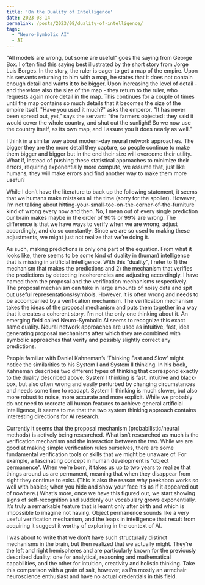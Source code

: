 ```yaml
---
title: 'On the Duality of Intelligence'
date: 2023-08-14
permalink: /posts/2023/08/duality-of-intelligence/
tags:
  - "Neuro-Symbolic AI"
  - AI
---
```


"All models are wrong, but some are useful" goes the saying from George Box. I often find this saying best illustrated by the short story from Jorge Luis Borges. In the story, the ruler is eager to get a map of the empire. Upon his servants returning to him with a map, he states that it does not contain enough detail and wants it to be bigger. Upon increasing the level of detail - and therefore also the size of the map - they return to the ruler, who requests again more detail in the map. This continues for a couple of times until the map contains so much details that it becomes the size of the empire itself. "Have you used it much?" asks the emperor. "It has never been spread out, yet," says the servant: "the farmers objected: they said it would cover the whole country, and shut out the sunlight! So we now use the country itself, as its own map, and I assure you it does nearly as well."

I think in a similar way about modern-day neural network approaches. The bigger they are the more detail they capture, so people continue to make them bigger and bigger but in the end their size will overcome their utility. What if, instead of pushing these statistical approaches to minimize their errors, requiring exponentially more compute, we assume that, just like humans, they will make errors and find another way to make them more useful?

While I don’t have the literature to back up the following statement, it seems that we humans make mistakes all the time (sorry for the spoiler). However, I’m not talking about hitting-your-small-toe-on-the-corner-of-the-furniture kind of wrong every now and then. No, I mean out of every single prediction our brain makes maybe in the order of 90% or 99% are wrong. The difference is that we have ways to verify when we are wrong, adjust accordingly, and do so constantly. Since we are so used to making these adjustments, we might just not realize that we’re doing it.

As such, making predictions is only one part of the equation. From what it looks like, there seems to be some kind of duality in (human) intelligence that is missing in artificial intelligence. With this “duality”, I refer to 1) the mechanism that makes the predictions and 2) the mechanism that verifies the predictions by detecting incoherencies and adjusting accordingly. I have named them the proposal and the verification mechanisms respectively. The proposal mechanism can take in large amounts of noisy data and spit out useful representations/symbols. However, it is often wrong and needs to be accompanied by a verification mechanism. The verification mechanism takes the ideas of the proposal mechanism and puts them together in a way that it creates a coherent story. I’m not the only one thinking about it. An emerging field called Neuro-Symbolic AI seems to recognize this exact same duality. Neural network approaches are used as intuitive, fast, idea generating proposal mechanisms after which they are combined with symbolic approaches that verify and possibly slightly correct any predictions.

People familiar with Daniel Kahneman’s 'Thinking Fast and Slow' might notice the similarities to his System I and System II thinking. In his book, Kahneman describes two different types of thinking that correspond exactly to the duality described above. System I thinking is fast, intuitive and black-box, but also often wrong and easily perturbed by changing circumstances and needs some time to readapt. System II thinking is much slower, but also more robust to noise, more accurate and more explicit. While we probably do not need to recreate all human features to achieve general artificial intelligence, it seems to me that the two system thinking approach contains interesting directions for AI research.

Currently it seems that the proposal mechanism (probabilistic/neural methods) is actively being researched. What isn’t researched as much is the verification mechanism and the interaction between the two. While we are good at making simple verification rules ourselves, there are some fundamental verification tools or skills that we might be unaware of. For example, a fascinating concept in human development is “object permanence”. When we’re born, it takes us up to two years to realize that things around us are permanent, meaning that when they disappear from sight they continue to exist. (This is also the reason why peekaboo works so well with babies; when you hide and show your face it’s as if it appeared out of nowhere.) What’s more, once we have this figured out, we start showing signs of self-recognition and suddenly our vocabulary grows exponentially. It’s truly a remarkable feature that is learnt only after birth and which is impossible to imagine not having. Object permanence sounds like a very useful verification mechanism, and the leaps in intelligence that result from acquiring it suggest it worthy of exploring in the context of AI.

I was about to write that we don’t have such structurally distinct mechanisms in the brain, but then  realized that we actually might. They’re the left and right hemispheres and are particularly known for the previously described duality: one for analytical, reasoning and mathematical capabilities, and the other for intuition, creativity and holistic thinking. Take this comparison with a grain of salt, however, as I’m mostly an armchair neuroscience enthusiast and have no actual credentials in this field.